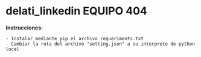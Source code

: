 # delati_linkedin EQUIPO 404
**Instrucciones:**
```
- Instalar mediante pip el archivo requeriments.txt
- Cambiar la ruta del archivo "setting.json" a su interprete de python local
```
